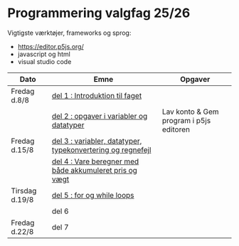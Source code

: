 # Programmering valgfag 25/26

Vigtigste værktøjer, frameworks og sprog:
- https://editor.p5js.org/
- javascript og html
- visual studio code 


| Dato           | Emne                                                                     | Opgaver                                  |
| ---------------| -----------------------------------------                                | ---------------------------------------  |
| Fredag d.8/8   | [del 1 : Introduktion til faget](/dag1/del1.md)                          |                                          |
|                | [del 2 : opgaver i variabler og datatyper](/dag1/del2.md)                | Lav konto & Gem program i p5js editoren  |
| Fredag d.15/8  | [del 3 : variabler, datatyper, typekonvertering og regnefejl](/dag2/del3.md)|                                       |
|                | [del 4 : Vare beregner med både akkumuleret pris og vægt](/dag2/del4.md) |                                          |
| Tirsdag d.19/8 | [del 5 : for og while loops](/dag3/del5.md)                              |                                          |
|                | del 6                                                                    |                                          |
| Fredag d.22/8  | del 7                                                                    |                                          |

